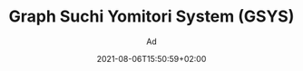 ---
title: "Graph Suchi Yomitori System (GSYS)"
images: # Create a folder in /static/images/tools that has the same name as this current markdown file and place the images there. We only need the file name here. If this is not clear, please refer to existing tools as references.
  - path: gsys24.png
categories:
  - "Analysis and Computations"
tags:
  - "Data Management"
  - "Data Analysis"
  - "Visualization"
links:
  - name: jcprg.org/gsys
    link: https://www.jcprg.org/gsys/
summary: "A tool to extract numerical values from graphs"
features:
  - "digitize data points on the figure in a form of graphical image (printed matter, image file,...)"
  - "confirm whether the numerical value is correct or not"
platforms:
  - "Win"
  - "Linux"
fields:
  - "General and Interdisciplinary"
  - "Medicine"
plans:
  - name:
    description:
makers: # the makers of the tool
  - name:
    description:
author: Ad   # the person who submitted this tool to KausalFlow
date: 2021-08-06T15:50:59+02:00
draft: false
---